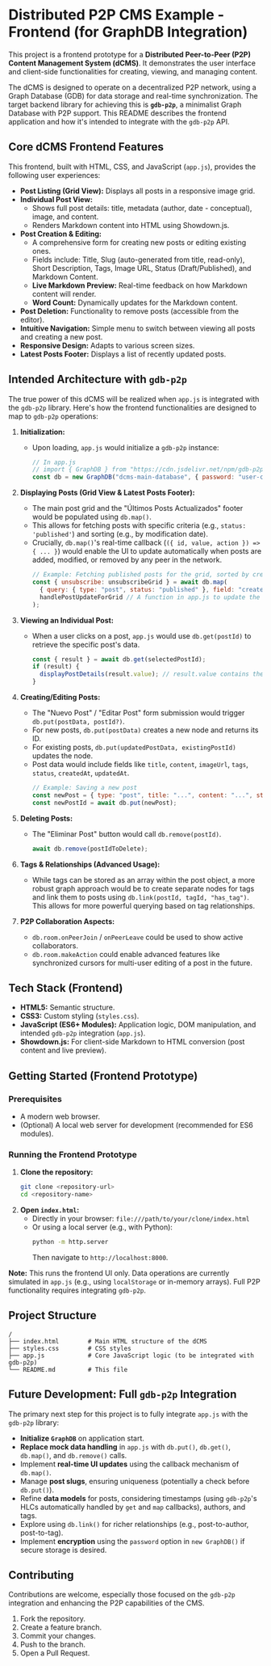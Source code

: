 # Distributed P2P CMS Example - Frontend (for GraphDB Integration)

This project is a frontend prototype for a **Distributed Peer-to-Peer (P2P) Content Management System (dCMS)**. It demonstrates the user interface and client-side functionalities for creating, viewing, and managing content.

The dCMS is designed to operate on a decentralized P2P network, using a Graph Database (GDB) for data storage and real-time synchronization. The target backend library for achieving this is **`gdb-p2p`**, a minimalist Graph Database with P2P support. This README describes the frontend application and how it's intended to integrate with the `gdb-p2p` API.

## Core dCMS Frontend Features

This frontend, built with HTML, CSS, and JavaScript (`app.js`), provides the following user experiences:

*   **Post Listing (Grid View):** Displays all posts in a responsive image grid.
*   **Individual Post View:**
    *   Shows full post details: title, metadata (author, date - conceptual), image, and content.
    *   Renders Markdown content into HTML using Showdown.js.
*   **Post Creation & Editing:**
    *   A comprehensive form for creating new posts or editing existing ones.
    *   Fields include: Title, Slug (auto-generated from title, read-only), Short Description, Tags, Image URL, Status (Draft/Published), and Markdown Content.
    *   **Live Markdown Preview:** Real-time feedback on how Markdown content will render.
    *   **Word Count:** Dynamically updates for the Markdown content.
*   **Post Deletion:** Functionality to remove posts (accessible from the editor).
*   **Intuitive Navigation:** Simple menu to switch between viewing all posts and creating a new post.
*   **Responsive Design:** Adapts to various screen sizes.
*   **Latest Posts Footer:** Displays a list of recently updated posts.

## Intended Architecture with `gdb-p2p`

The true power of this dCMS will be realized when `app.js` is integrated with the `gdb-p2p` library. Here's how the frontend functionalities are designed to map to `gdb-p2p` operations:

1.  **Initialization:**
    *   Upon loading, `app.js` would initialize a `gdb-p2p` instance:
        ```javascript
        // In app.js
        // import { GraphDB } from "https://cdn.jsdelivr.net/npm/gdb-p2p/+esm"; // Or from npm
        const db = new GraphDB("dcms-main-database", { password: "user-chosen-password" /* optional */ });
        ```

2.  **Displaying Posts (Grid View & Latest Posts Footer):**
    *   The main post grid and the "Últimos Posts Actualizados" footer would be populated using `db.map()`.
    *   This allows for fetching posts with specific criteria (e.g., `status: 'published'`) and sorting (e.g., by modification date).
    *   Crucially, `db.map()`'s real-time callback (`({ id, value, action }) => { ... }`) would enable the UI to update automatically when posts are added, modified, or removed by any peer in the network.
        ```javascript
        // Example: Fetching published posts for the grid, sorted by creation time
        const { unsubscribe: unsubscribeGrid } = await db.map(
          { query: { type: "post", status: "published" }, field: "createdAt", order: "desc", realtime: true },
          handlePostUpdateForGrid // A function in app.js to update the DOM
        );
        ```

3.  **Viewing an Individual Post:**
    *   When a user clicks on a post, `app.js` would use `db.get(postId)` to retrieve the specific post's data.
        ```javascript
        const { result } = await db.get(selectedPostId);
        if (result) {
          displayPostDetails(result.value); // result.value contains the post object
        }
        ```

4.  **Creating/Editing Posts:**
    *   The "Nuevo Post" / "Editar Post" form submission would trigger `db.put(postData, postId?)`.
    *   For new posts, `db.put(postData)` creates a new node and returns its ID.
    *   For existing posts, `db.put(updatedPostData, existingPostId)` updates the node.
    *   Post data would include fields like `title`, `content`, `imageUrl`, `tags`, `status`, `createdAt`, `updatedAt`.
        ```javascript
        // Example: Saving a new post
        const newPost = { type: "post", title: "...", content: "...", status: "draft", createdAt: new Date().toISOString(), updatedAt: new Date().toISOString() };
        const newPostId = await db.put(newPost);
        ```

5.  **Deleting Posts:**
    *   The "Eliminar Post" button would call `db.remove(postId)`.
        ```javascript
        await db.remove(postIdToDelete);
        ```

6.  **Tags & Relationships (Advanced Usage):**
    *   While tags can be stored as an array within the post object, a more robust graph approach would be to create separate nodes for tags and link them to posts using `db.link(postId, tagId, "has_tag")`. This allows for more powerful querying based on tag relationships.

7.  **P2P Collaboration Aspects:**
    *   `db.room.onPeerJoin` / `onPeerLeave` could be used to show active collaborators.
    *   `db.room.makeAction` could enable advanced features like synchronized cursors for multi-user editing of a post in the future.

## Tech Stack (Frontend)

*   **HTML5:** Semantic structure.
*   **CSS3:** Custom styling (`styles.css`).
*   **JavaScript (ES6+ Modules):** Application logic, DOM manipulation, and intended `gdb-p2p` integration (`app.js`).
*   **Showdown.js:** For client-side Markdown to HTML conversion (post content and live preview).

## Getting Started (Frontend Prototype)

### Prerequisites

*   A modern web browser.
*   (Optional) A local web server for development (recommended for ES6 modules).

### Running the Frontend Prototype

1.  **Clone the repository:**
    ```bash
    git clone <repository-url>
    cd <repository-name>
    ```
2.  **Open `index.html`:**
    *   Directly in your browser: `file:///path/to/your/clone/index.html`
    *   Or using a local server (e.g., with Python):
        ```bash
        python -m http.server
        ```
        Then navigate to `http://localhost:8000`.

**Note:** This runs the frontend UI only. Data operations are currently simulated in `app.js` (e.g., using `localStorage` or in-memory arrays). Full P2P functionality requires integrating `gdb-p2p`.

## Project Structure

```
/
├── index.html        # Main HTML structure of the dCMS
├── styles.css        # CSS styles
├── app.js            # Core JavaScript logic (to be integrated with gdb-p2p)
└── README.md         # This file
```

## Future Development: Full `gdb-p2p` Integration

The primary next step for this project is to fully integrate `app.js` with the `gdb-p2p` library:

*   **Initialize `GraphDB`** on application start.
*   **Replace mock data handling** in `app.js` with `db.put()`, `db.get()`, `db.map()`, and `db.remove()` calls.
*   Implement **real-time UI updates** using the callback mechanism of `db.map()`.
*   Manage **post slugs**, ensuring uniqueness (potentially a check before `db.put()`).
*   Refine **data models** for posts, considering timestamps (using `gdb-p2p`'s HLCs automatically handled by `get` and `map` callbacks), authors, and tags.
*   Explore using `db.link()` for richer relationships (e.g., post-to-author, post-to-tag).
*   Implement **encryption** using the `password` option in `new GraphDB()` if secure storage is desired.

## Contributing

Contributions are welcome, especially those focused on the `gdb-p2p` integration and enhancing the P2P capabilities of the CMS.
1.  Fork the repository.
2.  Create a feature branch.
3.  Commit your changes.
4.  Push to the branch.
5.  Open a Pull Request.
